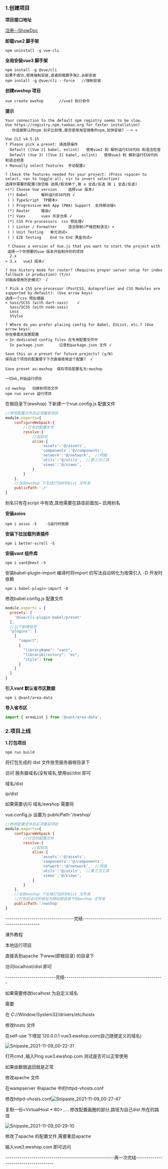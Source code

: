 ### 1.创建项目

**项目接口地址**

[注册--ShowDoc](https://www.showdoc.com.cn/1207745568269674/6090123481636428)

**卸载vue2 脚手架**

```
npm uninstall -g vue-cli
```

**全局安装vue3 脚手架**

```
npm install -g @vue/cli
如果不成功,使用强制安装,或者卸载脚手架2.从新安装
npm install -g @vue/cli --force   //强制安装
```

**创建ewshop 项目**

```
vue create ewshop		//vue3 执行命令
```

**提示**

```
Your connection to the default npm registry seems to be slow.
Use https://registry.npm.taobao.org for faster installation?
   你连接默认的npm 似乎比较慢,是否使用淘宝镜像的npm,加快安装? --> ×
   
Vue CLI v4.5.15
? Please pick a preset:	请选择操作
  Default ([Vue 2] babel, eslint)	使用vue2 和 解析运行ES6代码 和语法检查
  Default (Vue 3) ([Vue 3] babel, eslint)	使用vue3 和 解析运行ES6代码 和语法检查
> Manually select features	手动配置√

? Check the features needed for your project: (Press <space> to select, <a> to toggle all, <i> to invert selection)
选择你需要的配置(按空格 选择/取消单个,按 a 全选/反选 按 i 全选/反选)
>(*) Choose Vue version		选择vue 版本√
 (*) Babel		解析运行ES6代码 √
 ( ) TypeScript	 TP脚本×
 ( ) Progressive Web App (PWA) Support	支持移动端×
 (*) Router		路由√
 (*) Vuex		vuex 共享仓库 √
 (*) CSS Pre-processors  css 预处理√
 ( ) Linter / Formatter		语法限制(严格控制语法) ×
 ( ) Unit Testing	单元测试×
 ( ) E2E Testing    End to End 黑盒测试×
 
 ? Choose a version of Vue.js that you want to start the project with
 选择一个你想要的vue 版本开始制作你的项目
  2.x
> 3.x	vue3 版本√

? Use history mode for router? (Requires proper server setup for index fallback in production) (Y/n)
对路由使用历史模式?  √

? Pick a CSS pre-processor (PostCSS, Autoprefixer and CSS Modules are supported by default): (Use arrow keys)
选择一个css 预处理器
> Sass/SCSS (with dart-sass)	√
  Sass/SCSS (with node-sass)
  Less
  Stylus

? Where do you prefer placing config for Babel, ESLint, etc.? (Use arrow keys)
你在哪喜欢放置配置
> In dedicated config files	在专用配置文件中
  In package.json		记录到package.json 文件 √

Save this as a preset for future projects? (y/N)
保存这个项目的配置便于下次直接使用这个配置?  √

Save preset as:ewshop  保存项目配置名为:ewshop	

一切ok,开始运行项目
```

```
cd ewshop   切换到项目文件
npm run serve 运行项目
```

在根目录下(ewshop) 下新建一个vue.config.js 配置文件

```js
//修改配置文件后必须重启项目
module.exports={
    configureWebpack:{
        //打包的配置文件
        resolve:{
            //起别名
            alias:{
                'assets':'@/assets',
                'components':'@/components',
                'network':'@/network',  //网络
                'utils':'@/utils',  //第三方工具
                'views':'@/views',
            }
        }
    },
    //当前ewshop 下生成打包好的dist 文件夹
    publicPath:'./' 
}
```

别名只有在script 中有效,其他需要在路径前面加~ 启用别名

**安装axios**

```
npm i axios -S    -S运行时依赖
```

**安装下拉加载列表插件**

```
npm i better-scroll -S
```

**安装vant 组件库**

```
npm i vant@next -S
```

安装babel-plugin-import 编译时将import 的写法自动转化为按需引入  -D  开发时依赖

```
npm i babel-plugin-import -D
```

修改babel.config.js 配置文件

```js
module.exports = {
  presets: [
    '@vue/cli-plugin-babel/preset'
  ],
  //以下新增信息
  "plugins": [
    [
      "import",
      {
        "libraryName": "vant",
        "libraryDirectory": "es",
        "style": true
      }
    ]
  ]
}

```

**引入vant 默认省市区数据**

```
npm i @vant/area-data
```

**导入省市区**

```js
import { areaList } from '@vant/area-data';
```



### 2.项目上线

**1.打包项目**

```
npm run build
```



将打包生成的 dist 文件放至服务器根目录下

访问 服务器域名(没有域名,使用ip)/dist 即可

域名/dist

ip/dist

如果需要访问 域名/ewshop 需要将

vue.config.js 设置为 publicPath:'/ewshop' 

```js
//修改配置文件后必须重启项目
module.exports={
    configureWebpack:{
        //打包的配置文件
        resolve:{
            //起别名
            alias:{
                'assets':'@/assets',
                'components':'@/components',
                'network':'@/network',  //网络
                'utils':'@/utils',  //第三方工具
                'views':'@/views',
            }
        }
    },
    //当前ewshop 下生成打包好的dist 文件夹
    //打包后访问的地址为网站根目录下的ewshop 文件夹
    publicPath:'/ewshop' 
}
```

----------------------------------完结--------------------------------------------------------

课外教程

本地运行项目

直接丢到apache 下www(即根目录) 的目录下

访问localhost/dist 即可

-------------------------完结-------------------------------------------------

如果需要修改localhost 为自定义域名

需要

在 C://Window/System32/drivers/etc/hosts

修改hosts 文件

在self-use 下增加 120.0.0.1  vue3.ewshop.com(自己随便定义的域名)

![Snipaste_2021-11-09_00-22-31](D:\学习\wanye\Vue-2\图书管理-vue3\img\Snipaste_2021-11-09_00-22-31.png)

打开cmd ,输入Ping vue3.ewshop.com  测试是否可以正常使用

如果由数据返回就是正常



修改apache 文件

在wampserver 中apache 中的httpd-vhosts.conf

修改httpd-vhosts.conf![Snipaste_2021-11-09_00-27-47](D:\学习\wanye\Vue-2\图书管理-vue3\img\Snipaste_2021-11-09_00-27-47.png)

复制一份<VirtualHost *:80>.....</VirtualHost> 修改配置画圈的部分,路径为自己dist 所在的路径

![Snipaste_2021-11-09_00-29-10](D:\学习\wanye\Vue-2\图书管理-vue3\img\Snipaste_2021-11-09_00-29-10.png)

修改了apache 的配置文件,需要重启apache

输入vue3.ewshop.com 即可访问

------------------------------------------------------再一次完结-------------------------------------
